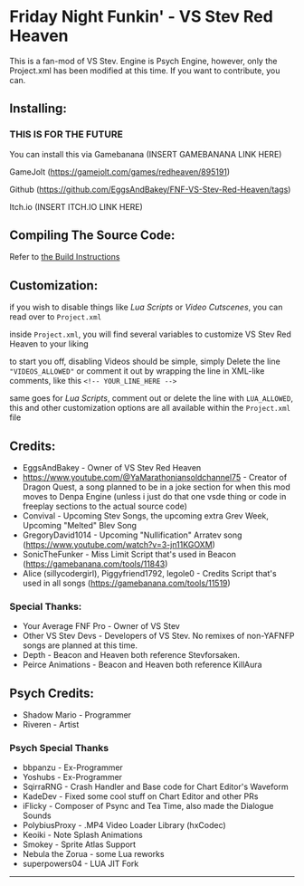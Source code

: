 # Friday Night Funkin' - VS Stev Red Heaven
This is a fan-mod of VS Stev.
Engine is Psych Engine, however, only the Project.xml has been modified at this time.
If you want to contribute, you can.

## Installing:
### THIS IS FOR THE FUTURE

You can install this via Gamebanana (INSERT GAMEBANANA LINK HERE)

GameJolt (https://gamejolt.com/games/redheaven/895191)

Github (https://github.com/EggsAndBakey/FNF-VS-Stev-Red-Heaven/tags)

Itch.io (INSERT ITCH.IO LINK HERE)

## Compiling The Source Code:

Refer to [the Build Instructions](./BUILDING.md)

## Customization:

if you wish to disable things like *Lua Scripts* or *Video Cutscenes*, you can read over to `Project.xml`

inside `Project.xml`, you will find several variables to customize VS Stev Red Heaven to your liking

to start you off, disabling Videos should be simple, simply Delete the line `"VIDEOS_ALLOWED"` or comment it out by wrapping the line in XML-like comments, like this `<!-- YOUR_LINE_HERE -->`

same goes for *Lua Scripts*, comment out or delete the line with `LUA_ALLOWED`, this and other customization options are all available within the `Project.xml` file

## Credits:
* EggsAndBakey - Owner of VS Stev Red Heaven
* https://www.youtube.com/@YaMarathoniansoldchannel75 - Creator of Dragon Quest, a song planned to be in a joke section for when this mod moves to Denpa Engine (unless i just do that one vsde thing or code in freeplay sections to the actual source code)
* Convival - Upcoming Stev Songs, the upcoming extra Grev Week, Upcoming "Melted" Blev Song
* GregoryDavid1014 - Upcoming "Nullification" Arratev song (https://www.youtube.com/watch?v=3-jn11KGOXM)
* SonicTheFunker - Miss Limit Script that's used in Beacon (https://gamebanana.com/tools/11843)
* Alice (sillycodergirl), Piggyfriend1792, legole0 - Credits Script that's used in all songs (https://gamebanana.com/tools/11519)

### Special Thanks:
* Your Average FNF Pro - Owner of VS Stev
* Other VS Stev Devs - Developers of VS Stev. No remixes of non-YAFNFP songs are planned at this time.
* Depth - Beacon and Heaven both reference Stevforsaken.
* Peirce Animations - Beacon and Heaven both reference KillAura

## Psych Credits:
* Shadow Mario - Programmer
* Riveren - Artist

### Psych Special Thanks
* bbpanzu - Ex-Programmer
* Yoshubs - Ex-Programmer
* SqirraRNG - Crash Handler and Base code for Chart Editor's Waveform
* KadeDev - Fixed some cool stuff on Chart Editor and other PRs
* iFlicky - Composer of Psync and Tea Time, also made the Dialogue Sounds
* PolybiusProxy - .MP4 Video Loader Library (hxCodec)
* Keoiki - Note Splash Animations
* Smokey - Sprite Atlas Support
* Nebula the Zorua - some Lua reworks
* superpowers04 - LUA JIT Fork
_____________________________________
